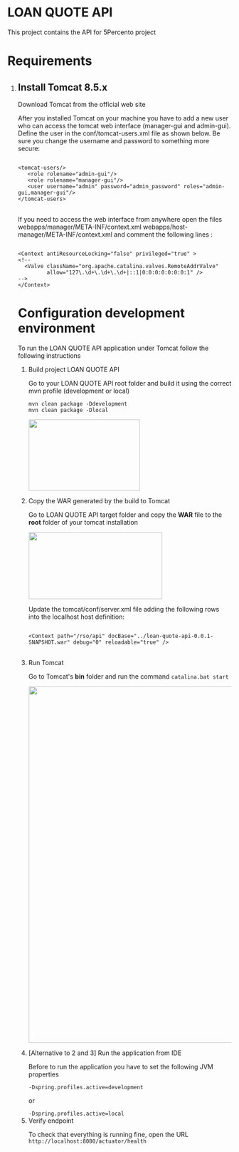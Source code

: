 # LOAN QUOTE API

This project contains the API for 5Percento project

# Requirements 

<ol>
<li><h2>Install Tomcat 8.5.x</h2></li>
<p>Download Tomcat from the official web site</p>
<p>After you installed Tomcat on your machine you have to add a new user who can access the tomcat web interface (manager-gui and admin-gui). 
Define the user in the conf/tomcat-users.xml file as shown below. Be sure you change the username and password to something more secure:</p>
<pre>
<code>
&lt;tomcat-users/&gt;
   &lt;role rolename="admin-gui"/&gt;
   &lt;role rolename="manager-gui"/&gt;
   &lt;user username="admin" password="admin_password" roles="admin-gui,manager-gui"/&gt;
&lt;/tomcat-users&gt;
</code>
</pre>
<p>If you need to access the web interface from anywhere open the files webapps/manager/META-INF/context.xml webapps/host-manager/META-INF/context.xml and comment the following lines :</p>
<pre>
<code>
&lt;Context antiResourceLocking="false" privileged="true" &gt;
&lt;!--
  &lt;Valve className="org.apache.catalina.valves.RemoteAddrValve"
         allow="127\.\d+\.\d+\.\d+|::1|0:0:0:0:0:0:0:1" /&gt;
--&gt;
&lt;/Context&gt;</code></pre>

# Configuration development environment

<p>To run the LOAN QUOTE API application under Tomcat follow the following instructions</p>
<ol>
<li>Build project LOAN QUOTE API</li>
<p>Go to your LOAN QUOTE API root folder and build it using the correct mvn profile (development or local)</p>
<code>mvn clean package -Ddevelopment</code><br>
<code>mvn clean package -Dlocal </code>
<p><img src="src/main/resources/setupEnv/3_build_BE.png" width="250" height="160"/></p>
<li>Copy the WAR generated by the build to Tomcat</li>
<p>Go to LOAN QUOTE API target folder and copy the <b>WAR</b> file to the <b>root</b> folder of your tomcat installation</p>
<p><img src="src/main/resources/setupEnv/4_move_BE.png" width="300" height="150"/></p>
<p>Update the tomcat/conf/server.xml file adding the following rows into the localhost host definition:</p>
<pre>
<code>
&lt;Context path="/rso/api" docBase="../loan-quote-api-0.0.1-SNAPSHOT.war" debug="0" reloadable="true" /&gt;
</code>
</pre>
<li>Run Tomcat</li>
<p>Go to Tomcat's <b>bin</b> folder and run the command <code>catalina.bat start</code></p>
<p><img src="src/main/resources/setupEnv/5_run_tomcat.png" width="800"/></p>
<li>[Alternative to 2 and 3] Run the application from IDE</li>
<p>Before to run the application you have to set the following JVM properties</p>
<code>-Dspring.profiles.active=development</code><p>or</p>
<code>-Dspring.profiles.active=local</code>
<li>Verify endpoint</li>
<p>To check that everything is running fine, open the URL <code>http://localhost:8080/actuator/health</code></p>
</ol>


